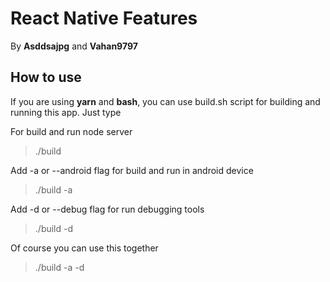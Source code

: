# React Native Features

By **Asddsajpg** and  **Vahan9797**

## How to use

If you are using **yarn** and **bash**, you can use build.sh script for 
building and running this app.
Just type

For build and run node server
> ./build 

Add -a or --android flag for build and run in android device
> ./build -a

Add -d or --debug flag for run debugging tools
> ./build -d

Of course you can use this together
> ./build -a -d
